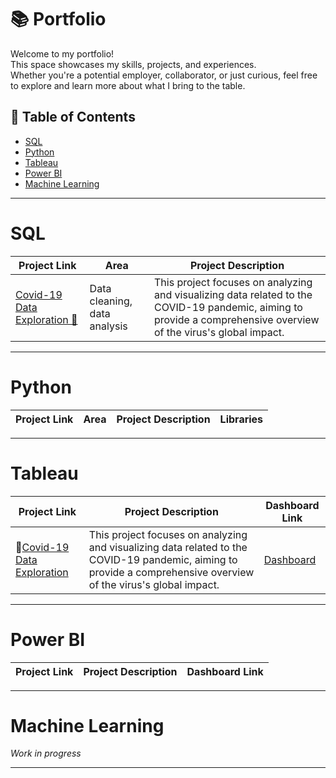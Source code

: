 # 📚 Portfolio
Welcome to my portfolio! <br>
This space showcases my skills, projects, and experiences. <br>
Whether you're a potential employer, collaborator, or just curious, feel free to explore and learn more about what I bring to the table.

## 📑 Table of Contents
- [SQL](#sql)
- [Python](#python)
- [Tableau](#tableau)
- [Power BI](#PowerBI)
- [Machine Learning](#Machine-Learning)


***

# SQL

| Project Link | Area | Project Description | 
|---|---|---|  
| [Covid-19 Data Exploration 🦠](https://github.com/arza1uz/Covid-19-Data-Exploration)| Data cleaning, data analysis | This project focuses on analyzing and visualizing data related to the COVID-19 pandemic, aiming to provide a comprehensive overview of the virus's global impact. 

***

# Python

| Project Link | Area | Project Description | Libraries |    
|---|---|---|---|

***

# Tableau

| Project Link | Project Description | Dashboard Link |
|---|---|---|
| 🦠[Covid-19 Data Exploration](https://github.com/arza1uz/Covid-19-Data-Exploration)| This project focuses on analyzing and visualizing data related to the COVID-19 pandemic, aiming to provide a comprehensive overview of the virus's global impact. | [Dashboard](https://public.tableau.com/app/profile/jos.antonio.guerrero.arzaluz/viz/Covid-19Dashboard_17065988084280/Dashboard1?publish=yes) |


***

# Power BI

| Project Link | Project Description | Dashboard Link |
|---|---|---|

***


# Machine Learning
*Work in progress*

***
